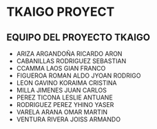 # TKAIGO PROYECT

## EQUIPO DEL PROYECTO TKAIGO

* ARIZA  ARGANDOÑA RICARDO ARON
* CABANILLAS RODRIGUEZ SEBASTIAN
* CCAMMA LAOS GIAN FRANCO
* FIGUEROA ROMAN ALDO JYOAN RODRIGO
* LEON GAVINO KORAIMA CRISTINA
* MILLA JIMENES JUAN CARLOS
* PEREZ TICONA LESLIE ANTUANE
* RODRIGUEZ PEREZ YHINO YASER 
* VARELA  ARANA OMAR MARTIN
* VENTURA RIVERA JOISS ARMANDO